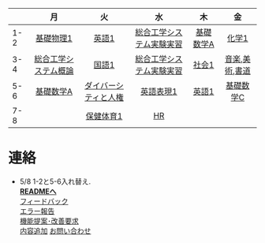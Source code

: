 |     |                 月                  |                 火                  |                   水                    |            木             |                                    金                                    |
|-----|:----------------------------------:|:----------------------------------:|:--------------------------------------:|:------------------------:|:-----------------------------------------------------------------------:|
| 1-2 |      [基礎物理1](general/physics1.md)      |        [英語1](general/english1.md)        | [総合工学システム実験実習](specialty/practice.md) | [基礎数学A](general/basic_math_a.md) |                          [化学1](general/chemistry1.md)                           |
| 3-4 | [総合工学システム概論](specialty/intro.md) |        [国語1](general/japanese1.md)        | [総合工学システム実験実習](specialty/practice.md) |   [社会1](general/social1.md)   | [音楽](general/art/music.md),[美術](general/art/fine_art.md),[書道](general/art/calligraphy.md) |
| 5-6 |      [基礎数学A](general/basic_math_a.md)      | [ダイバーシティと人権](general/diversity.md) |        [英語表現1](general/english_expression1.md)        |   [英語1](general/english1.md)   |                        [基礎数学C](general/basic_math_c.md)                         |
| 7-8 |                                    |      [保健体育1](general/pe1.md)      |           [HR](general/HR.md)           |                          |                                                                         |

# 連絡
- 5/8 1-2と5-6入れ替え.  
[**READMEへ**](README.md)  
[フィードバック](https://forms.office.com/Pages/ResponsePage.aspx?id=6Zxr3Lqm0069Z5-eOshc8dR_9WlpHBdGkd2Sph1DzRJUMlA3S1pJWjdDSDBNVVJYQ0dZUVBKUUw2VS4u)  
[エラー報告](https://forms.office.com/Pages/ResponsePage.aspx?id=6Zxr3Lqm0069Z5-eOshc8dR_9WlpHBdGkd2Sph1DzRJUODUyTE43QTlORTdCVzlJUDg1MFJHWUhEVS4u)  
[機能提案･改善要求](https://forms.office.com/Pages/ResponsePage.aspx?id=6Zxr3Lqm0069Z5-eOshc8dR_9WlpHBdGkd2Sph1DzRJUMlI3N01SN0hNTU0wRERBM1ZEMlo1TjhSMC4u)  
[内容追加](https://forms.office.com/Pages/ResponsePage.aspx?id=6Zxr3Lqm0069Z5-eOshc8dR_9WlpHBdGkd2Sph1DzRJURTc4MDlZNUdBVEVaRFpXU0tWVzFHQUdESy4u)
[お問い合わせ](https://forms.office.com/Pages/ResponsePage.aspx?id=6Zxr3Lqm0069Z5-eOshc8dR_9WlpHBdGkd2Sph1DzRJUQU0xMzNMUTUyNEZHS0hJMzRFM1VESlZMSC4u)

